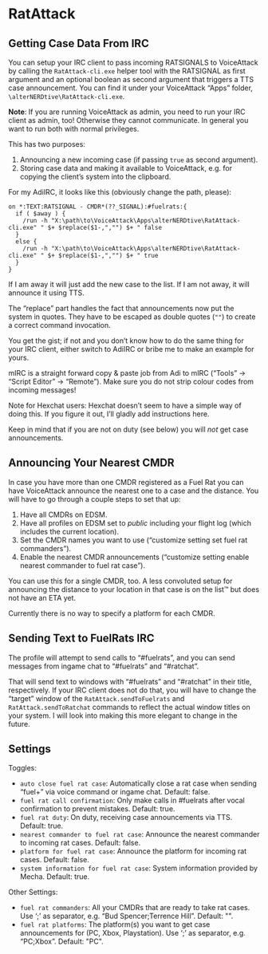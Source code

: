 # RatAttack

## Getting Case Data From IRC

You can setup your IRC client to pass incoming RATSIGNALS to VoiceAttack by
calling the `RatAttack-cli.exe` helper tool with the RATSIGNAL as first argument
and an optional boolean as second argument that triggers a TTS case
announcement. You can find it under your VoiceAttack “Apps” folder,
`\alterNERDtive\RatAttack-cli.exe`.

**Note**: If you are running VoiceAttack as admin, you need to run your IRC
client as admin, too! Otherwise they cannot communicate. In general you want to
run both with normal privileges.

This has two purposes:

1. Announcing a new incoming case (if passing `true` as second argument).
1. Storing case data and making it available to VoiceAttack, e.g. for copying 
   the client’s system into the clipboard.

For my AdiIRC, it looks like this (obviously change the path, please):

```adiirc
on *:TEXT:RATSIGNAL - CMDR*(??_SIGNAL):#fuelrats:{
  if ( $away ) {
    /run -h "X:\path\to\VoiceAttack\Apps\alterNERDtive\RatAttack-cli.exe" " $+ $replace($1-,","") $+ " false
  }
  else {
    /run -h "X:\path\to\VoiceAttack\Apps\alterNERDtive\RatAttack-cli.exe" " $+ $replace($1-,","") $+ " true
  }
}
```

If I am away it will just add the new case to the list. If I am not away, it
will announce it using TTS.

The “replace” part handles the fact that announcements now put the system in
quotes. They have to be escaped as double quotes (`""`) to create a correct
command invocation.

You get the gist; if not and you don’t know how to do the same thing for your
IRC client, either switch to AdiIRC or bribe me to make an example for yours.

mIRC is a straight forward copy & paste job from Adi to mIRC (“Tools” → “Script
Editor” → “Remote”). Make sure you do not strip colour codes from incoming
messages!

Note for Hexchat users: Hexchat doesn’t seem to have a simple way of doing this.
If you figure it out, I’ll gladly add instructions here.

Keep in mind that if you are not on duty (see below) you will _not_ get case
announcements.

## Announcing Your Nearest CMDR

In case you have more than one CMDR registered as a Fuel Rat you can have
VoiceAttack announce the nearest one to a case and the distance. You will have
to go through a couple steps to set that up:

1. Have all CMDRs on EDSM.
1. Have all profiles on EDSM set to _public_ including your flight log (which
   includes the current location).
1. Set the CMDR names you want to use (“customize setting set fuel rat
   commanders”).
1. Enable the nearest CMDR announcements (“customize setting enable nearest
   commander to fuel rat case”).

You can use this for a single CMDR, too. A less convoluted setup for announcing
the distance to your location in that case is on the list™ but does not have an
ETA yet.

Currently there is no way to specify a platform for each CMDR.

## Sending Text to FuelRats IRC

The profile will attempt to send calls to “\#fuelrats”, and you can send
messages from ingame chat to “\#fuelrats” and “\#ratchat”.

That will send text to windows with “\#fuelrats” and “\#ratchat” in 
their title, respectively. If your IRC client does not do that, you will have to 
change the “target” window of the `RatAttack.sendToFuelrats` and 
`RatAttack.sendToRatchat` commands to reflect the actual window titles on your 
system. I will look into making this more elegant to change in the future.

## Settings

Toggles:

* `auto close fuel rat case`: Automatically close a rat case when sending
  “fuel+” via voice command or ingame chat. Default: false.
* `fuel rat call confirmation`: Only make calls in #fuelrats after vocal
  confirmation to prevent mistakes. Default: true.
* `fuel rat duty`: On duty, receiving case announcements via TTS. Default: true.
* `nearest commander to fuel rat case`: Announce the nearest commander to
  incoming rat cases. Default: false.
* `platform for fuel rat case`: Announce the platform for incoming rat cases.
  Default: false.
* `system information for fuel rat case`: System information provided by Mecha.
  Default: true.

Other Settings:

* `fuel rat commanders`: All your CMDRs that are ready to take rat cases. Use
  ‘;’ as separator, e.g. “Bud Spencer;Terrence Hill”. Default: "".
* `fuel rat platforms`: The platform(s) you want to get case announcements for
  (PC, Xbox, Playstation). Use ‘;’ as separator, e.g. “PC;Xbox”. Default: "PC".
